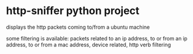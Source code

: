 # http-sniffer python project

displays the http packets coming to/from a ubuntu machine

some filtering is available: packets related to an ip address, to or from an ip address, to or from a mac address, device related, http verb filtering
